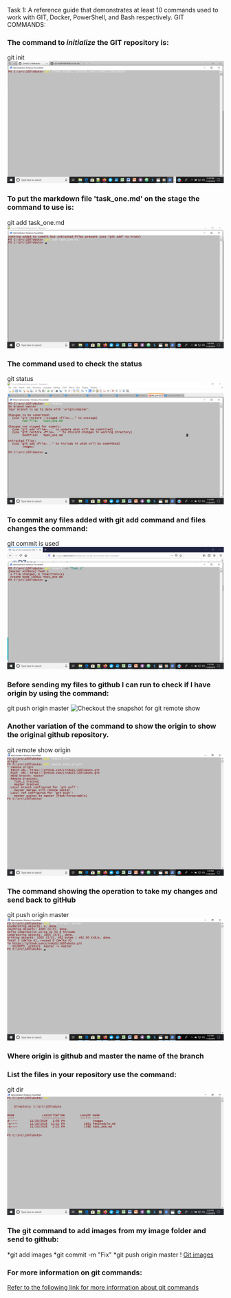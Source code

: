 Task 1: A reference guide that demonstrates at least 10 commands used to work with GIT, Docker, 
PowerShell, and Bash respectively.
GIT COMMANDS:
### The command to *initialize* the GIT repository is:
git init
![Screenshot of git clone example](/images/git_clone.png)
### To put the markdown file 'task_one.md' on the stage the command to use is:
git add task_one.md
![Screenshot to put git on stage](/images/git_add.png)
### The command used to check the status 
git status
![Screenshot to demonstrate git status command](/images/git_status.png)
### To commit any files added with git add command and files changes the command:
git commit is used
![Snapshot of git commit command -m is used to enter the message](/images/git_commit.png)
### Before sending my files to github I can run to check if I have origin by using the command:
git push origin master
![Checkout the snapshot for git remote show](/images.git_remote_show.png)
### Another variation of the command to show the origin to show the original github repository.
git remote show origin
![The snapshot for git remote show origin command](/images/git_remote_show_origin.png)
### The command showing the operation to take my changes and send back to gitHub
git push origin master
![Send to gitHub](/images/git_push_origin_master.png)
### Where origin is github and master the name of the branch
### List the files in your repository use the command:
git dir
![See snapshot](/images/dir.png)
### The git command to add images from my image folder and send to github:
*git add images
*git commit -m "Fix"
*git push origin master
! [Git images](/images/git_images.png)
### For more information on git commands:
[Refer to the following link for more information about git commands](https://github.com/joshnh/Git-Commands)


